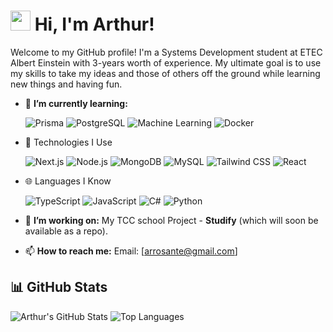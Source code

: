 # <img src="https://raw.githubusercontent.com/nixin72/nixin72/master/wave.gif" height="32px"/> Hi, I'm Arthur!

Welcome to my GitHub profile! I'm a Systems Development student at ETEC Albert Einstein with 3-years worth of experience. My ultimate goal is to use my skills to take my ideas and those of others off the ground while learning new things and having fun.

- 🌱 **I’m currently learning:**

  ![Prisma](https://img.shields.io/badge/Prisma-2D3748?style=for-the-badge&logo=prisma&logoColor=white)
  ![PostgreSQL](https://img.shields.io/badge/PostgreSQL-4169E1?style=for-the-badge&logo=postgresql&logoColor=white)
  ![Machine Learning](https://img.shields.io/badge/Machine_Learning-FF6F00?style=for-the-badge&logo=python&logoColor=white)
  ![Docker](https://img.shields.io/badge/Docker-2496ED?style=for-the-badge&logo=docker&logoColor=white)

  
- 🚀 Technologies I Use

  ![Next.js](https://img.shields.io/badge/Next.js-000000?style=for-the-badge&logo=nextdotjs&logoColor=white)
  ![Node.js](https://img.shields.io/badge/Node.js-339933?style=for-the-badge&logo=nodedotjs&logoColor=white)
  ![MongoDB](https://img.shields.io/badge/MongoDB-47A248?style=for-the-badge&logo=mongodb&logoColor=white)
  ![MySQL](https://img.shields.io/badge/MySQL-4479A1?style=for-the-badge&logo=mysql&logoColor=white)
  ![Tailwind CSS](https://img.shields.io/badge/Tailwind_CSS-06B6D4?style=for-the-badge&logo=tailwindcss&logoColor=white)
  ![React](https://img.shields.io/badge/React-61DAFB?style=for-the-badge&logo=react&logoColor=black)


- 🌐 Languages I Know

  ![TypeScript](https://img.shields.io/badge/TypeScript-3178C6?style=for-the-badge&logo=typescript&logoColor=white)
  ![JavaScript](https://img.shields.io/badge/JavaScript-F7DF1E?style=for-the-badge&logo=javascript&logoColor=black)
  ![C#](https://img.shields.io/badge/C%23-239120?style=for-the-badge&logo=csharp&logoColor=white)
  ![Python](https://img.shields.io/badge/Python-3776AB?style=for-the-badge&logo=python&logoColor=white)

- 🔭 **I’m working on:**
  My TCC school Project - **Studify** (which will soon be available as a repo).

- 📫 **How to reach me:**
  Email: [arrosante@gmail.com]
  
## 📊 GitHub Stats

![Arthur's GitHub Stats](https://github-readme-stats.vercel.app/api?username=arthurr-rosante&show_icons=true&hide=issues&hide_title=true&count_private=true&theme=radical) ![Top Languages](https://github-readme-stats.vercel.app/api/top-langs/?username=arthurr-rosante&layout=compact&theme=radical)
